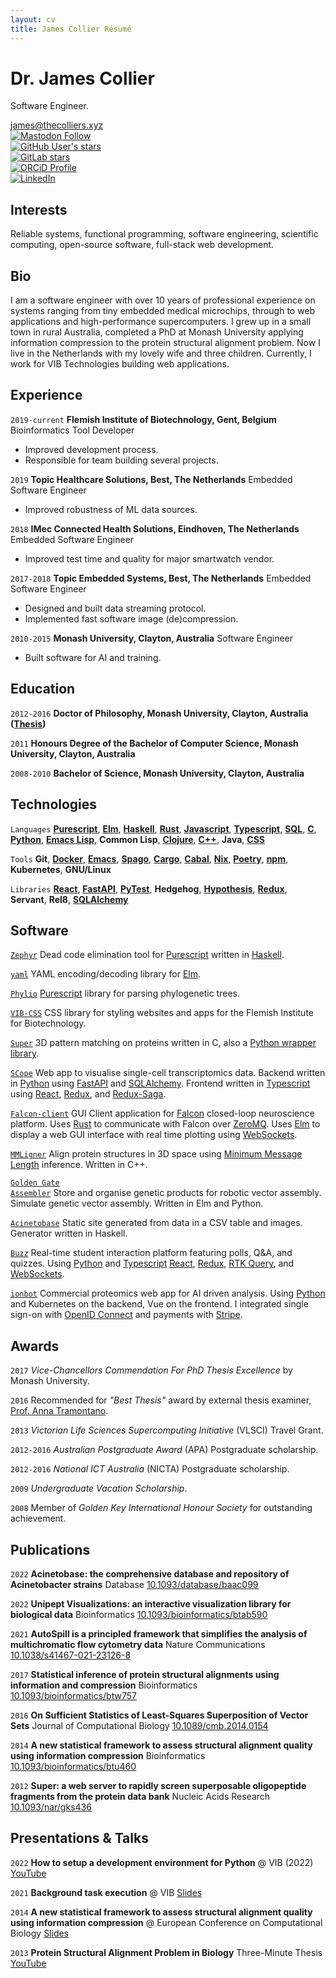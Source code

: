 ```yaml
---
layout: cv
title: James Collier Résumé
---
```

# Dr. James Collier
Software Engineer.

<div id="webaddress">
  <a href="mailto:james@thecolliers.xyz">james@thecolliers.xyz</a>
</div>
<div class="social-info">
  <a rel="me" href="https://aus.social/@MaybeJustJames"><img alt="Mastodon Follow" src="https://img.shields.io/mastodon/follow/109257440004957974?domain=https%3A%2F%2Faus.social&label=Mastodon&style=social"></a>
</div>
<div class="social-info">
  <a href="https://github.com/MaybeJustJames"><img alt="GitHub User's stars" src="https://img.shields.io/github/stars/MaybeJustJames?label=GitHub&style=social"></a>
</div>
<div class="social-info">
  <a href="https://gitlab.com/bimmie"><img alt="GitLab stars" src="https://img.shields.io/gitlab/stars/structural-fragment-search/super?label=GitLab&style=social"></a>
</div>
<div class="social-info">
  <a href="https://orcid.org/0000-0002-0020-421X"><img alt="ORCiD Profile" src="https://img.shields.io/badge/orcid-A6CE39?style=for-the-badge&logo=orcid&logoColor=white"></a>
</div>
<div class="social-info">
  <a href="https://www.linkedin.com/in/james-collier-07327095/">
    <img alt="LinkedIn" src="https://img.shields.io/badge/linkedin-0A66C2?style=for-the-badge&logo=linkedin&logoColor=white">
  </a>
</div>


## Interests

Reliable systems, functional programming, software engineering, scientific computing, open-source software, full-stack web development.

## Bio

I am a software engineer with over 10 years of professional experience on systems ranging from tiny embedded medical microchips, through to
web applications and high-performance supercomputers. I grew up in a small town in rural Australia, completed a PhD at Monash University
applying information compression to the protein structural alignment problem. Now I live in the Netherlands with my lovely wife and three
children. Currently, I work for VIB Technologies building web applications.

## Experience

`2019-current`
__Flemish Institute of Biotechnology, Gent, Belgium__
Bioinformatics Tool Developer
* Improved development process.
* Responsible for team building several projects.

`2019`
__Topic Healthcare Solutions, Best, The Netherlands__
Embedded Software Engineer
* Improved robustness of ML data sources.

`2018`
__IMec Connected Health Solutions, Eindhoven, The Netherlands__
Embedded Software Engineer
* Improved test time and quality for major smartwatch vendor.

`2017-2018`
__Topic Embedded Systems, Best, The Netherlands__
Embedded Software Engineer
* Designed and built data streaming protocol.
* Implemented fast software image (de)compression.

`2010-2015`
__Monash University, Clayton, Australia__
Software Engineer
* Built software for AI and training.


## Education

`2012-2016`
__Doctor of Philosophy, Monash University, Clayton, Australia ([Thesis](https://doi.org/10.4225/03/58b79813d9110))__

`2011`
__Honours Degree of the Bachelor of Computer Science, Monash University, Clayton, Australia__

`2008-2010`
__Bachelor of Science, Monash University, Clayton, Australia__

## Technologies

`Languages`
**[Purescript](https://github.com/vibbits/phylio)**, **[Elm](https://github.com/MaybeJustJames/yaml)**, **[Haskell](https://github.com/MaybeJustJames/zephyr)**, **[Rust](https://bitbucket.org/kloostermannerflab/falcon-swr-client/)**, **[Javascript]()**, **[Typescript](https://github.com/aertslab/SCope/tree/develop)**, **[SQL](https://www.iso.org/standard/63555.html)**, **[C](https://gitlab.com/structural-fragment-search/super)**, **[Python](https://github.com/vibbits/gentle-hands-on-python)**, **[Emacs Lisp](https://github.com/MaybeJustJames/james-configfiles)**, **Common Lisp**, **[Clojure](https://github.com/vibbits/herodotus)**, **[C++](https://lcb.infotech.monash.edu.au/mmligner/)**, **Java**, **[CSS](https://github.com/vibbits/vib-css)**

`Tools`
**Git**, **[Docker]()**, **[Emacs](https://www.gnu.org/software/emacs)**, **[Spago](https://github.com/vibbits/phylio)**, **[Cargo](https://bitbucket.org/kloostermannerflab/falcon-swr-client/)**, **[Cabal](https://github.com/MaybeJustJames/zephyr)**, **[Nix](https://github.com/vibbits/acinetobase-static)**, **[Poetry](https://github.com/vibbits/GGW-Elm)**, **[npm](https://github.com/vibbits/react-2d-molecule)**, **Kubernetes**, **GNU/Linux**

`Libraries`
**[React](https://github.com/vibbits/buzz)**, **[FastAPI](https://github.com/vibbits/buzz)**, **[PyTest](https://github.com/aertslab/SCope/tree/develop)**, **Hedgehog**, **[Hypothesis](https://github.com/aertslab/SCope/tree/develop)**, **[Redux](https://github.com/vibbits/buzz)**, **Servant**, **Rel8**, **[SQLAlchemy](https://github.com/vibbits/buzz)**

## Software

<code><a href="https://github.com/MaybeJustJames/zephyr">Zephyr</a></code>
Dead code elimination tool for [Purescript](https://purescript.org/) written in [Haskell](https://haskell.org/).

<code><a href="https://github.com/MaybeJustJames/yaml">yaml</a></code>
YAML encoding/decoding library for [Elm](https://elm-lang.org/).

<code><a href="https://github.com/vibbits/phylio">Phylio</a></code>
[Purescript](https://purescript.org) library for parsing phylogenetic trees.

<code><a href="https://github.com/vibbits/vib-css">VIB-CSS</a></code>
CSS library for styling websites and apps for the Flemish Institute for Biotechnology.

<code><a href="https://gitlab.com/structural-fragment-search/super">Super</a></code>
3D pattern matching on proteins written in C, also a [Python wrapper library](https://pypi.org/project/pysuper/).

<code><a href="https://github.com/aertslab/SCope">SCope</a></code>
Web app to visualise single-cell transcriptomics data. Backend written in [Python](https://python.org/) using [FastAPI](https://fastapi.tiangolo.com/) and [SQLAlchemy](https://www.sqlalchemy.org/). Frontend written in [Typescript](https://www.typescriptlang.org/) using [React](https://react.dev/), [Redux](https://redux.js.org/), and [Redux-Saga](https://redux-saga.js.org/).

<code><a href="https://bitbucket.org/kloostermannerflab/falcon-swr-client">Falcon-client</a></code>
GUI Client application for [Falcon](https://bitbucket.org/kloostermannerflab/falcon-core) closed-loop neuroscience platform. Uses [Rust](https://www.rust-lang.org/) to communicate with Falcon over [ZeroMQ](https://zeromq.org/). Uses [Elm](https://elm-lang.org/) to display a web GUI interface with real time plotting using [WebSockets](https://datatracker.ietf.org/doc/html/rfc6455).

<code><a href="https://lcb.infotech.monash.edu/mmligner/">MMLigner</a></code>
Align protein structures in 3D space using [Minimum Message Length](http://allisons.org/ll/MML/) inference. Written in C++.

<code><a href="https://github.com/vibbits/GGW-Elm">Golden Gate Assembler</a></code>
Store and organise genetic products for robotic vector assembly. Simulate genetic vector assembly. Written in Elm and Python.

<code><a href="https://github.com/vibbits/acinetobase-static">Acinetobase</a></code>
Static site generated from data in a CSV table and images. Generator written in Haskell.

<code><a href="https://buzz.vib.be">Buzz</a></code>
Real-time student interaction platform featuring polls, Q&A, and quizzes. Using [Python](https://python.org/) and [Typescript](https://www.typescriptlang.org/) [React](https://react.dev), [Redux](https://redux.js.org/), [RTK Query](https://redux-toolkit.js.org/rtk-query), and [WebSockets](https://datatracker.ietf.org/doc/html/rfc6455).

<code><a href="https://ionbot.cloud/">ionbot</a></code>
Commercial proteomics web app for AI driven analysis. Using [Python](https://python.org) and Kubernetes on the backend, Vue on the frontend. I integrated single sign-on with [OpenID Connect](https://openid.net/) and payments with [Stripe](https://stripe.com).

## Awards

`2017`
_Vice-Chancellors Commendation For PhD Thesis Excellence_ by Monash University.

`2016`
Recommended for _"Best Thesis"_ award by external thesis examiner, [Prof. Anna Tramontano](https://en.wikipedia.org/wiki/Anna_Tramontano).

`2013`
_Victorian Life Sciences Supercomputing Initiative_ (VLSCI) Travel Grant.

`2012-2016`
_Australian Postgraduate Award_ (APA) Postgraduate scholarship.

`2012-2016`
_National ICT Australia_ (NICTA) Postgraduate scholarship.

`2009`
_Undergraduate Vacation Scholarship_.

`2008`
Member of _Golden Key International Honour Society_ for outstanding achievement.


## Publications

`2022`
**Acinetobase: the comprehensive database and repository of Acinetobacter strains** Database
[10.1093/database/baac099](https://doi.org/10.1093/database/baac099)

`2022`
**Unipept Visualizations: an interactive visualization library for biological data** Bioinformatics
[10.1093/bioinformatics/btab590](https://doi.org/10.1093/bioinformatics/btab590)

`2021`
**AutoSpill is a principled framework that simplifies the analysis of multichromatic flow cytometry data** Nature Communications
[10.1038/s41467-021-23126-8](https://doi.org/10.1038/s41467-021-23126-8)

`2017`
**Statistical inference of protein structural alignments using information and compression** Bioinformatics
[10.1093/bioinformatics/btw757](https://doi.org/10.1093/bioinformatics/btw757)

`2016`
**On Sufficient Statistics of Least-Squares Superposition of Vector Sets** Journal of Computational Biology
[10.1089/cmb.2014.0154](https://doi.org/10.1089/cmb.2014.0154)

`2014`
**A new statistical framework to assess structural alignment quality using information compression** Bioinformatics
[10.1093/bioinformatics/btu460](https://doi.org/10.1093/bioinformatics/btu460)

`2012`
**Super: a web server to rapidly screen superposable oligopeptide fragments from the protein data bank** Nucleic Acids Research
[10.1093/nar/gks436](https://doi.org/10.1093/nar/gks436)


## Presentations &amp; Talks

`2022`
**How to setup a development environment for Python** @ VIB (2022)
[YouTube](https://youtu.be/vLRAUHpeHtM)

`2021`
**Background task execution** @ VIB
[Slides](https://maybejustjames.github.io/background-tasks-talk)

`2014`
**A new statistical framework to assess structural alignment quality using information compression** @ European Conference on Computational Biology
[Slides](https://www.dropbox.com/s/4h3itvwwflvwl0t/Mon7_James_Collier.pdf?dl=0)

`2013`
**Protein Structural Alignment Problem in Biology** Three-Minute Thesis
[YouTube](https://youtu.be/h0BY3lcEFKQ)

